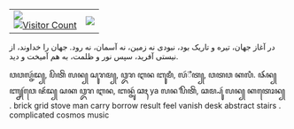 <table>
  <tr>
     <td>
      <img src="https://github-readme-stats.vercel.app/api/top-langs/?username=Myrlyon&theme=gruvbox&hide_border=true&include_all_commits=true&count_private=true&layout=compact">
      <br>
      <a href="https://visitcount.itsvg.in">
        <img src="https://visitcount.itsvg.in/api?id=Myrlyon&icon=9&color=7" alt="Visitor Count">
      </a>
    </td>
    <td>
      <img src="https://github-readme-streak-stats.herokuapp.com/?user=Myrlyon&theme=gruvbox&hide_border=true">
    </td>
  </tr>
</table>
<col>
در آغاز جهان، تیره و تاریک بود،
نبودی نه زمین، نه آسمان، نه رود.
جهان را خداوند، از نیستی آفرید،
سپس نور و ظلمت، به هم آمیخت و دید.

ꦮꦮꦭ꧀ꦗꦂꦢ꧀, ꦥꦼꦠꦼꦁ ꦭꦤ꧀ ꦱꦸꦫꦩ꧀,
ꦎꦫ ꦆꦤ ꦧꦸꦩꦶ, ꦭꦂ꦳ꦶꦠ꧀, ꦮꦠꦮ ꦏꦭꦶ.
ꦦꦂꦂꦂꦤ꧀ ꦚ꧀ꦚꦂꦮꦺ ꦗꦂꦂꦢ꧀ ꦱꦏ ꦎꦫ ꦆꦤ,
ꦧꦤ꧀ꦗꦸꦂ ꦕꦃ ya ꦭꦤް ꦥꦼꦠꦼꦁ, ꦕꦩ꧀ꦥꦸꦂ ꦭꦤ꧀ ꦏꦠꦺꦴꦤ꧀ . brick grid stove man carry borrow result feel vanish desk abstract stairs . complicated cosmos music  
